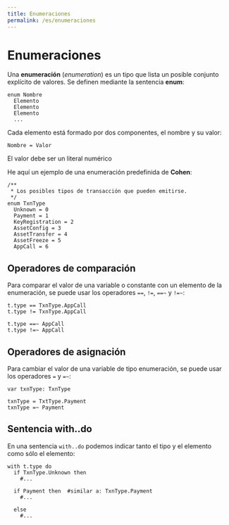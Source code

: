 ```yaml
---
title: Enumeraciones
permalink: /es/enumeraciones
---
```


# Enumeraciones

Una **enumeración** (*enumeration*) es un tipo que lista un posible conjunto explícito de valores.
Se definen mediante la sentencia **enum**:

```
enum Nombre
  Elemento
  Elemento
  Elemento
  ...
```

Cada elemento está formado por dos componentes, el nombre y su valor:

```
Nombre = Valor
```

El valor debe ser un literal numérico

He aquí un ejemplo de una enumeración predefinida de **Cohen**:

```
/**
 * Los posibles tipos de transacción que pueden emitirse.
 */
enum TxnType
  Unknown = 0
  Payment = 1
  KeyRegistration = 2
  AssetConfig = 3
  AssetTransfer = 4
  AssetFreeze = 5
  AppCall = 6
```

## Operadores de comparación

Para comparar el valor de una variable o constante con un elemento de la enumeración, se puede usar los operadores `==`, `!=`, `==~` y `!=~`:

```
t.type == TxnType.AppCall
t.type != TxnType.AppCall

t.type ==~ AppCall
t.type !=~ AppCall
```

## Operadores de asignación

Para cambiar el valor de una variable de tipo enumeración, se puede usar los operadores `=` y `=~`:

```
var txnType: TxnType

txnType = TxtType.Payment
txnType =~ Payment
```

## Sentencia with..do

En una sentencia `with..do` podemos indicar tanto el tipo y el elemento como sólo el elemento:

```
with t.type do
  if TxnType.Unknown then
    #...

  if Payment then  #similar a: TxnType.Payment
    #...

  else
    #...
```